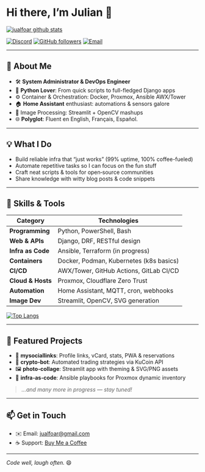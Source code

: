# Hi there, I’m **Julian** 👋

<!-- Badges -->
[![jualfoar github stats](https://github-readme-stats.vercel.app/api?username=jualfoar&show_icons=true&theme=algolia)](https://github.com/jualfoar)

[![Discord](https://img.shields.io/discord/645140815991275531?color=%234518f5&label=Discord&logo=discord&logoColor=%23403d3d&style=for-the-badge)](https://discord.gg/U5Mx5EM)
[![GitHub followers](https://img.shields.io/github/followers/jualfoar?color=%234518f5&logo=github&logoColor=%23403d3d&style=for-the-badge)](https://github.com/jualfoar?tab=followers)
[![Email](https://img.shields.io/badge/Email-jualfoar%40gmail.com-234518f?color=%234518f5&logo=gmail&logoColor=%23403d3d&style=for-the-badge)](mailto:jualfoar@gmail.com)

---

## 🚀 About Me
- 🛠️ **System Administrator & DevOps Engineer**  
- 🐍 **Python Lover**: From quick scripts to full-fledged Django apps  
- ⚙️ Container & Orchestration: Docker, Proxmox, Ansible AWX/Tower  
- 🏠 **Home Assistant** enthusiast: automations & sensors galore  
- 🎨 Image Processing: Streamlit + OpenCV mashups  
- 🌐 **Polyglot**: Fluent en English, Français, Español.
  
---

## 💡 What I Do
- Build reliable infra that “just works” (99% uptime, 100% coffee-fueled)  
- Automate repetitive tasks so I can focus on the fun stuff  
- Craft neat scripts & tools for open‑source communities  
- Share knowledge with witty blog posts & code snippets

---

## 🔧 Skills & Tools
| Category       | Technologies                              |
| -------------- | ----------------------------------------- |
| **Programming**| Python, PowerShell, Bash                  |
| **Web & APIs** | Django, DRF, RESTful design               |
| **Infra as Code** | Ansible, Terraform (in progress)       |
| **Containers** | Docker, Podman, Kubernetes (k8s basics)   |
| **CI/CD**      | AWX/Tower, GitHub Actions, GitLab CI/CD   |
| **Cloud & Hosts** | Proxmox, Cloudflare Zero Trust         |
| **Automation** | Home Assistant, MQTT, cron, webhooks      |
| **Image Dev**  | Streamlit, OpenCV, SVG generation         |

[![Top Langs](https://github-readme-stats.vercel.app/api/top-langs/?username=jualfoar&theme=algolia)](https://github.com/jualfoar)

---

## 📂 Featured Projects
- 🔗 **mysociallinks**: Profile links, vCard, stats, PWA & reservations  
- 🤖 **crypto‑bot**: Automated trading strategies via KuCoin API  
- 🖼️ **photo‑collage**: Streamlit app with theming & SVG/PNG assets  
- 🌱 **infra‑as‑code**: Ansible playbooks for Proxmox dynamic inventory  

> *…and many more in progress — stay tuned!*

---

## 📫 Get in Touch
- ✉️ Email: [jualfoar@gmail.com](mailto:jualfoar@gmail.com)    
- ☕ Support: [Buy Me a Coffee](https://buymeacoffee.com/jualfoar)

---

*Code well, laugh often.* 😄  
